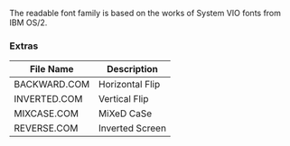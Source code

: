 The readable font family is based on the works of System VIO fonts from IBM OS/2.

### Extras
| File Name    | Description     |
|--------------|-----------------|
| BACKWARD.COM | Horizontal Flip |
| INVERTED.COM | Vertical Flip   |
| MIXCASE.COM  | MiXeD CaSe      |
| REVERSE.COM  | Inverted Screen |